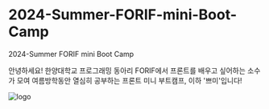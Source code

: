 # 2024-Summer-FORIF-mini-Boot-Camp
2024-Summer FORIF mini Boot Camp

안녕하세요! 한양대학교 프로그래밍 동아리 FORIF에서
프론트를 배우고 싶어하는 소수가 모여 여름방학동안 열심히 공부하는 
프론트 미니 부트캠프, 이하 '쁘미'입니다!

![logo](https://github.com/seonduya/2024-Summer-FORIF-mini-Boot-Camp/assets/135514491/f9ce0a1d-7b72-4e98-a2e9-221378f1e70b)
